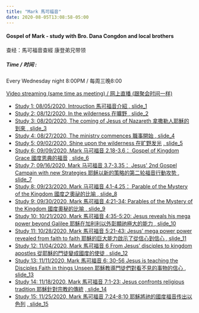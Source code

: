 ```yaml
---
title: "Mark 馬可福音"
date: 2020-08-05T13:08:58-05:00
---
```


#### Gospel of Mark - study with Bro. Dana Congdon and local brothers
查经：馬可福音查經 康登弟兄带领

##### Time / 时间 :
Every Wednesday night 8:00PM / 每周三晚8:00

[Video streaming (same time as meeting) / 网上直播 (跟聚会时间一样)](https://www.youtube.com/channel/UC7UZEHXdMH0Y3DwmdzITyow)

* [Study 1: 08/05/2020, Introuction 馬可福音介紹 ](https://youtu.be/SwZ5gETpfo0?t=98https://youtu.be/nHVP9hS6llc?t=388) [, slide_1 ](/wed_study/slides/Mark/01markCBM2020-CHI.pdf)
* [Study 2: 08/12/2020, In the wilderness 在曠野 ](https://youtu.be/Fkz0nJBiY1c?t=6) [, slide_2 ](/wed_study/slides/Mark/02markCBM2020-CHI.pdf)
* [Study 3: 08/20/2020, The coming of Jesus of Nazareth 拿撒勒人耶穌的到來 ](https://youtu.be/IRtW6F2NI8g?t=178) [, slide_3 ](/wed_study/slides/Mark/03markCBM2020-CHI.pdf)
* [Study 4: 08/27/2020, The ministry commences 職事開始 ](https://youtu.be/ezDKZY6xjE4?t=85) [, slide_4 ](/wed_study/slides/Mark/04markCBM2020-CHI.pdf)
* [Study 5: 09/02/2020, Shine upon the wilderness 在旷野发光](https://youtu.be/QtJ6N6pyKgE?t=10) [, slide_5 ](/wed_study/slides/Mark/05markCBM2020-CHI.pdf)
* [Study 6: 09/09/2020,  Mark 马可福音 2.18-3.6： Gospel of Kingdom Grace 國度恩典的福音](https://youtu.be/i8mqsb_WGj0?t=206) [, slide_6 ](/wed_study/slides/Mark/06markCBM2020-CHI.pdf)
* [Study 7: 09/16/2020, Mark 马可福音 3.7-3.35： Jesus' 2nd Gospel Campain with new Strategies 耶稣以新的策略的第二轮福音行動攻势 ](https://youtu.be/9DnYdlCW3Oc?t=201) [, slide_7 ](/wed_study/slides/Mark/07MarkCBM2020-CHI.pdf)
* [Study 8: 09/23/2020, Mark 马可福音 4.1-4.25： Parable of the Mystery of the Kingdom 國度之奧祕的比喻 ](https://youtu.be/LmJzi-VPSCE?t=412) [, slide_8 ](/wed_study/slides/Mark/08MarkCBM2020-CHI.pdf)
* [Study 9: 09/30/2020, Mark 馬可福音 4:21-34: Parables of the Mystery of the Kingdom 國度奧秘的比喻 ](https://youtu.be/vu59eX2fMn4?t=42) [, slide_9 ](/wed_study/slides/Mark/09markCBM2020-CHI.pdf)
* [Study 10: 10/21/2020, Mark 馬可福音 4:35-5:20: Jesus reveals his mega power beyond Galilee 耶穌在加利利以外彰顯祂極大的能力 ](https://youtu.be/JLYUmQzFmdI?t=120) [, slide_10 ](/wed_study/slides/Mark/10markCBM2020-CHI.pdf)
* [Study 11: 10/28/2020, Mark 馬可福音 5:21-43: Jesus’ mega power power revealed from faith to faith 耶穌的巨大能力啟示了從信心到信心 ](https://youtu.be/WoCj9O3XtmU?t=279) [, slide_11 ](/wed_study/slides/Mark/11markCBM2020_CHI.pdf)
* [Study 12: 11/04/2020, Mark 馬可福音 6 From Jesus’ disciples to kingdom apostles 從耶穌的門徒變成國度的使徒 ](https://youtu.be/nSo-ukZOUxo?t=148) [, slide_12 ](/wed_study/slides/Mark/12MarkCBM2020_CHI.pdf)
* [Study 13: 11/11/2020, Mark 馬可福音 6: 30-56 Jesus is teaching the Disciples Faith in things Unseen  耶穌教導門徒們對看不見的事物的信心 ](https://www.youtube.com/watch?v=sonVW11HgZM) [, slide_13 ](/wed_study/slides/Mark/13MarkCBM2020_CHI.pdf)
* [Study 14: 11/18/2020, Mark 馬可福音 7:1-23: Jesus confronts religious tradition 耶穌針對宗教的傳統](https://youtu.be/7BIliCuerSI?t=291) [, slide_14 ](/wed_study/slides/Mark/14MarkCBM2020_CHI.pdf)
* [Study 15: 11/25/2020, Mark 馬可福音 7:24-8:10 耶穌將祂的國度福音传出以色列](https://youtu.be/rD5tWUEXjzM?t=157) [, slide_15 ](/wed_study/slides/Mark/15MarkCBM2020_CHI.pdf)

